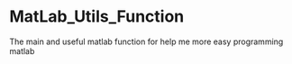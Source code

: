 # MatLab_Utils_Function
The main and useful matlab function for help me more easy programming matlab 
